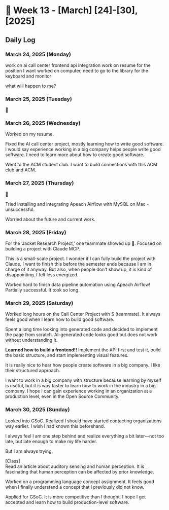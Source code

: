 # 📅 Week 13 - [March] [24]-[30], [2025]

## Daily Log  

### March 24, 2025 (Monday)

work on ai call center frontend api integration
work on resume for the position I want
worked on computer, need to go to the library for the keyboard and monitor

what will happen to me?

### March 25, 2025 (Tuesday)

🥲

### March 26, 2025 (Wednesday)

Worked on my resume.

Fixed the AI call center project, mostly learning how to write good software. I would say experience working in a big company helps people write good software. I need to learn more about how to create good software.

Went to the ACM student club. I want to build connections with this ACM club and ACM.

### March 27, 2025 (Thursday)

🥲

Tried installing and integrating Apeach Airflow with MySQL on Mac - unsuccessful.

Worried about the future and current work.

### March 28, 2025 (Friday)

For the 'Jacket Research Project,' one teammate showed up 🥲. Focused on building a project with Claude MCP.

This is a small-scale project. I wonder if I can fully build the project with Claude. I want to finish this before the semester ends because I am in charge of it anyway. But also, when people don't show up, it is kind of disappointing. I felt less energized.

Worked hard to finish data pipeline automation using Apeach Airflow! Partially successful. It took so long.

### March 29, 2025 (Saturday)

Worked long hours on the Call Center Project with S (teammate). It always feels good when I learn how to build good software.

Spent a long time looking into generated code and decided to implement the page from scratch. AI-generated code looks good but does not work without understanding it.

**Learned how to build a frontend!!** Implement the API first and test it, build the basic structure, and start implementing visual features.

It is really nice to hear how people create software in a big company. I like their structured approach.

I want to work in a big company with structure because learning by myself is useful, but it is way faster to learn how to work in the industry in a big company. I hope I can gain experience working in an organization at a production level, even in the Open Source Community.

### March 30, 2025 (Sunday)

Looked into GSoC. Realized I should have started contacting organizations way earlier. I wish I had known this beforehand.

I always feel I am one step behind and realize everything a bit later—not too late, but late enough to make my life harder.

But I am always trying.

[Class]  
Read an article about auditory sensing and human perception. It is fascinating that human perception can be affected by prior knowledge.

Worked on a programming language concept assignment. It feels good when I finally understand a concept that I previously did not know.

Applied for GSoC. It is more competitive than I thought. I hope I get accepted and learn how to build production-level software.

